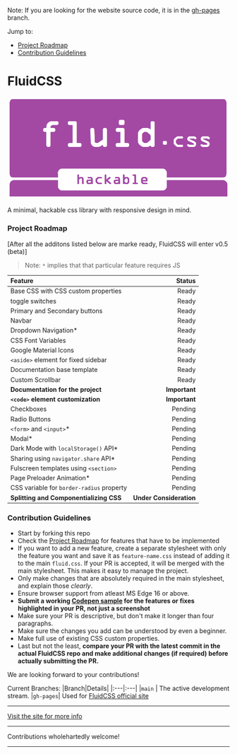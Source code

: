 Note: If you are looking for the website source code, it is in the [gh-pages](https://github.com/nikhilmwarrier/fluidcss/tree/gh-pages/) branch.

Jump to:

- [Project Roadmap](https://github.com/nikhilmwarrier/fluidcss/blob/main/README.md#project-roadmap)
- [Contribution Guidelines](https://github.com/nikhilmwarrier/fluidcss/blob/main/README.md#contribution-guidelines)

# FluidCSS 
![FluidCSS_banner](https://github.com/nikhilmwarrier/fluidcss/blob/gh-pages/res/fluidcss%20-%20banner.png)

A minimal, hackable css library with responsive design in mind.

### Project Roadmap

[After all the additons listed below are marke ready, FluidCSS will enter v0.5 (beta)]

 > Note: `*` implies that that particular feature requires JS

 |Feature|Status|
 |:---|---:|
 |Base CSS with CSS custom properties|Ready|
 |toggle switches|Ready|
 |Primary and Secondary buttons|Ready|
 |Navbar|Ready|
 |Dropdown Navigation*|Ready|
 |CSS Font Variables|Ready|
 |Google Material Icons|Ready|
 |`<aside>` element for fixed sidebar|Ready|
 |Documentation base template|Ready|
 |Custom Scrollbar|Ready|
 |__Documentation for the project__|__Important__|
 |__`<code>` element customization__|__Important__|
 |Checkboxes| Pending|
 |Radio Buttons|Pending|
 |`<form>` and `<input>`*|Pending|
 |Modal*|Pending|
 |Dark Mode with `localStorage()` API*|Pending|
 |Sharing using `navigator.share` API*|Pending|
 |Fulscreen templates using `<section>`|Pending|
 |Page Preloader Animation*|Pending|
 |CSS variable for `border-radius` property|Pending|
 |__Splitting and Componentializing CSS__|__Under Consideration__|
 
 
 ### Contribution Guidelines
 - Start by forking this repo
 - Check the [Project Roadmap](https://github.com/nikhilmwarrier/fluidcss/blob/main/README.md#project-roadmap) for features that have to be implemented
 - If you want to add a new feature, create a separate stylesheet with only the feature you want and save it as `feature-name.css` instead of adding it to the main `fluid.css`. If your PR is accepted, it will be merged with the main stylesheet. This makes it easy to manage the project.
 - Only make changes that are absolutely required in the main stylesheet, and explain those _clearly_.
 - Ensure browser support from atleast MS Edge 16 or above.
 - **Submit a working [Codepen sample](http://codepen.io) for the features or fixes highlighted in your PR, not just a screenshot**
 - Make sure your PR is descriptive, but don't make it longer than four paragraphs.
 - Make sure the changes you add can be understood by even a beginner.
 - Make full use of existing CSS custom properties.
 - Last but not the least, **compare your PR with the latest commit in the actual FluidCSS repo and make additional changes (if required) before actually submitting the PR.**
 
We are looking forward to your contributions!
 
 Current Branches:
 |Branch|Details|
 |:---|:---|
 |`main` | The active development stream.
 |`gh-pages`| Used for [FluidCSS official site](https://nikhilmwarrier.github.io/fluidcss) 
***
[Visit the site for more info](https://nikhilmwarrier.github.io/fluidcss)
***
Contributions wholehartedly welcome!
***

